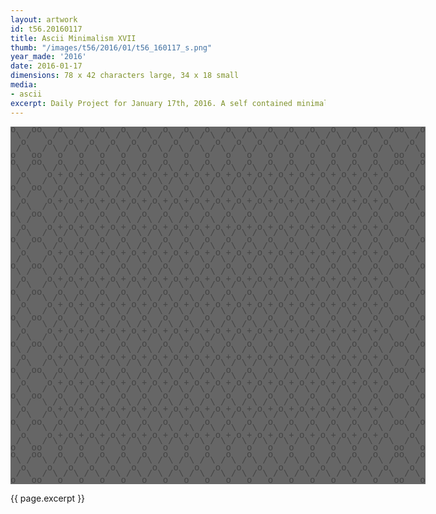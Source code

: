 ```yaml
---
layout: artwork
id: t56.20160117
title: Ascii Minimalism XVII
thumb: "/images/t56/2016/01/t56_160117_s.png"
year_made: '2016'
date: 2016-01-17
dimensions: 78 x 42 characters large, 34 x 18 small
media:
- ascii
excerpt: Daily Project for January 17th, 2016. A self contained minimalist ascii artwork. Fonts and css styles are allowed and included on page. Adapts to mobile and laptop breakpoints.
---
```


<style>
  pre {
      background-color: #666666;
      color: #444444;
      font-family: Courier,monospace;
      font-size: .875rem;
      line-height: .65rem;
      padding: 0;
      overflow: hidden;
  }
  pre .alt {
    color: #333333;
    background-color: #777777;
  }
  pre .alt-2 {
    color: #111111;
    background-color: #888888;
  }

  @media screen and (max-width: 600px) {
    .ascii-large {
      display: none;
    }
    pre {
      width: 18rem;
    }
  }
  @media screen and (min-width: 600px){
    .ascii-small {
      display: none;
    }
    pre {
      width: 41.5rem;
    }
  }
</style>

<pre class="ascii-large">
o   oo   o   o   o   o   o   o   o   o   o   o   o   o   o   o   o   o   oo   o
 \ /  \ / \ / \ / \ / \ / \ / \ / \ / \ / \ / \ / \ / \ / \ / \ / \ / \ /  \ /
  o    o   o   o   o   o   o   o   o   o   o   o   o   o   o   o   o   o    o
 / \  / \ / \ / \ / \ / \ / \ / \ / \ / \ / \ / \ / \ / \ / \ / \ / \ / \  / \
o   oo   o   o   o   o   o   o   o   o   o   o   o   o   o   o   o   o   oo   o
o   oo   o   o   o   o   o   o   o   o   o   o   o   o   o   o   o   o   oo   o
 \ /  \ / \ / \ / \ / \ / \ / \ / \ / \ / \ / \ / \ / \ / \ / \ / \ / \ /  \ /
  o    o + o + o + o + o + o + o + o + o + o + o + o + o + o + o + o + o    o
 / \  / \ / \ / \ / \ / \ / \ / \ / \ / \ / \ / \ / \ / \ / \ / \ / \ / \  / \
o   oo   o   o   o   o   o   o   o   o   o   o   o   o   o   o   o   o   oo   o
 \ /  \ / \ / \ / \ / \ / \ / \ / \ / \ / \ / \ / \ / \ / \ / \ / \ / \ /  \ /
  o    o + o + o + o + o + o + o + o + o + o + o + o + o + o + o + o + o    o
 / \  / \ / \ / \ / \ / \ / \ / \ / \ / \ / \ / \ / \ / \ / \ / \ / \ / \  / \
o   oo   o   o   o   o   o   o   o   o   o   o   o   o   o   o   o   o   oo   o
 \ /  \ / \ / \ / \ / \ / \ / \ / \ / \ / \ / \ / \ / \ / \ / \ / \ / \ /  \ /
  o    o + o + o + o + o + o + o + o + o + o + o + o + o + o + o + o + o    o
 / \  / \ / \ / \ / \ / \ / \ / \ / \ / \ / \ / \ / \ / \ / \ / \ / \ / \  / \
o   oo   o   o   o   o   o   o   o   o   o   o   o   o   o   o   o   o   oo   o
 \ /  \ / \ / \ / \ / \ / \ / \ / \ / \ / \ / \ / \ / \ / \ / \ / \ / \ /  \ /
  o    o + o + o + o + o + o + o + o + o + o + o + o + o + o + o + o + o    o
 / \  / \ / \ / \ / \ / \ / \ / \ / \ / \ / \ / \ / \ / \ / \ / \ / \ / \  / \
o   oo   o   o   o   o   o   o   o   o   o   o   o   o   o   o   o   o   oo   o
 \ /  \ / \ / \ / \ / \ / \ / \ / \ / \ / \ / \ / \ / \ / \ / \ / \ / \ /  \ /
  o    o + o + o + o + o + o + o + o + o + o + o + o + o + o + o + o + o    o
 / \  / \ / \ / \ / \ / \ / \ / \ / \ / \ / \ / \ / \ / \ / \ / \ / \ / \  / \
o   oo   o   o   o   o   o   o   o   o   o   o   o   o   o   o   o   o   oo   o
 \ /  \ / \ / \ / \ / \ / \ / \ / \ / \ / \ / \ / \ / \ / \ / \ / \ / \ /  \ /
  o    o + o + o + o + o + o + o + o + o + o + o + o + o + o + o + o + o    o
 / \  / \ / \ / \ / \ / \ / \ / \ / \ / \ / \ / \ / \ / \ / \ / \ / \ / \  / \
o   oo   o   o   o   o   o   o   o   o   o   o   o   o   o   o   o   o   oo   o
 \ /  \ / \ / \ / \ / \ / \ / \ / \ / \ / \ / \ / \ / \ / \ / \ / \ / \ /  \ /
  o    o + o + o + o + o + o + o + o + o + o + o + o + o + o + o + o + o    o
 / \  / \ / \ / \ / \ / \ / \ / \ / \ / \ / \ / \ / \ / \ / \ / \ / \ / \  / \
o   oo   o   o   o   o   o   o   o   o   o   o   o   o   o   o   o   o   oo   o
 \ /  \ / \ / \ / \ / \ / \ / \ / \ / \ / \ / \ / \ / \ / \ / \ / \ / \ /  \ /
  o    o + o + o + o + o + o + o + o + o + o + o + o + o + o + o + o + o    o
 / \  / \ / \ / \ / \ / \ / \ / \ / \ / \ / \ / \ / \ / \ / \ / \ / \ / \  / \
o   oo   o   o   o   o   o   o   o   o   o   o   o   o   o   o   o   o   oo   o
 \ /  \ / \ / \ / \ / \ / \ / \ / \ / \ / \ / \ / \ / \ / \ / \ / \ / \ /  \ /
  o    o + o + o + o + o + o + o + o + o + o + o + o + o + o + o + o + o    o
 / \  / \ / \ / \ / \ / \ / \ / \ / \ / \ / \ / \ / \ / \ / \ / \ / \ / \  / \
o   oo   o   o   o   o   o   o   o   o   o   o   o   o   o   o   o   o   oo   o
 \ /  \ / \ / \ / \ / \ / \ / \ / \ / \ / \ / \ / \ / \ / \ / \ / \ / \ /  \ /
  o    o + o + o + o + o + o + o + o + o + o + o + o + o + o + o + o + o    o
 / \  / \ / \ / \ / \ / \ / \ / \ / \ / \ / \ / \ / \ / \ / \ / \ / \ / \  / \
o   oo   o   o   o   o   o   o   o   o   o   o   o   o   o   o   o   o   oo   o
 \ /  \ / \ / \ / \ / \ / \ / \ / \ / \ / \ / \ / \ / \ / \ / \ / \ / \ /  \ /
  o    o + o + o + o + o + o + o + o + o + o + o + o + o + o + o + o + o    o
 / \  / \ / \ / \ / \ / \ / \ / \ / \ / \ / \ / \ / \ / \ / \ / \ / \ / \  / \
o   oo   o   o   o   o   o   o   o   o   o   o   o   o   o   o   o   o   oo   o
o   oo   o   o   o   o   o   o   o   o   o   o   o   o   o   o   o   o   oo   o
 \ /  \ / \ / \ / \ / \ / \ / \ / \ / \ / \ / \ / \ / \ / \ / \ / \ / \ /  \ /
  o    o   o   o   o   o   o   o   o   o   o   o   o   o   o   o   o   o    o
 / \  / \ / \ / \ / \ / \ / \ / \ / \ / \ / \ / \ / \ / \ / \ / \ / \ / \  / \
o   oo   o   o   o   o   o   o   o   o   o   o   o   o   o   o   o   o   oo   o
</pre>

<pre class="ascii-small">
o   oo   o   o   o   o  o   oo   o
 \ /  \ / \ / \ / \ / \  \ /  \ /
  o    o   o   o   o   o  o    o
 / \  / \ / \ / \ / \ /  / \  / \
o   oo   o   o   o   o  o   oo   o
o   oo   o   o   o   o  o   oo   o
 \ /  \ / \ / \ / \ / \  \ /  \ /
  +    o + o + o + o + o  o    +
 / \  / \ / \ / \ / \ /  / \  / \
o   oo   o   o   o   o  o   oo   o
 \ /  \ / \ / \ / \ / \  \ /  \ /
  +    o + o + o + o + o  o    +
 / \  / \ / \ / \ / \ /  / \  / \
o   oo   o   o   o   o  o   oo   o
 \ /  \ / \ / \ / \ / \  \ /  \ /
  +    o + o + o + o + o  o    +
 / \  / \ / \ / \ / \ /  / \  / \
o   oo   o   o   o   o  o   oo   o
 \ /  \ / \ / \ / \ / \  \ /  \ /
  +    o + o + o + o + o  o    +
 / \  / \ / \ / \ / \ /  / \  / \
o   oo   o   o   o   o  o   oo   o
 \ /  \ / \ / \ / \ / \  \ /  \ /
  +    o + o + o + o + o  o    +
 / \  / \ / \ / \ / \ /  / \  / \
o   oo   o   o   o   o  o   oo   o
o   oo   o   o   o   o  o   oo   o
 \ /  \ / \ / \ / \ / \  \ /  \ /
  o    o   o   o   o   o  o    o
 / \  / \ / \ / \ / \ /  / \  / \
o   oo   o   o   o   o  o   oo   o
</pre>

{{ page.excerpt }}
